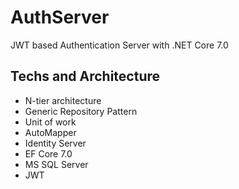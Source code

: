 # AuthServer

JWT based Authentication Server with .NET Core 7.0

## Techs and Architecture

* N-tier architecture
* Generic Repository Pattern
* Unit of work
* AutoMapper
* Identity Server
* EF Core 7.0
* MS SQL Server
* JWT
